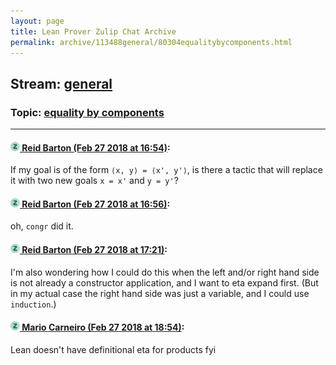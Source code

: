 ```yaml
---
layout: page
title: Lean Prover Zulip Chat Archive 
permalink: archive/113488general/80304equalitybycomponents.html
---
```


## Stream: [general](index.html)
### Topic: [equality by components](80304equalitybycomponents.html)

---

#### [![Click to go to Zulip](../../assets/img/zulip2.png) Reid Barton (Feb 27 2018 at 16:54)](https://leanprover.zulipchat.com/#narrow/stream/113488-general/topic/equality%20by%20components/near/123047697):
If my goal is of the form `⟨x, y⟩ = ⟨x', y'⟩`, is there a tactic that will replace it with two new goals `x = x'` and `y = y'`?

#### [![Click to go to Zulip](../../assets/img/zulip2.png) Reid Barton (Feb 27 2018 at 16:56)](https://leanprover.zulipchat.com/#narrow/stream/113488-general/topic/equality%20by%20components/near/123047767):
oh, `congr` did it.

#### [![Click to go to Zulip](../../assets/img/zulip2.png) Reid Barton (Feb 27 2018 at 17:21)](https://leanprover.zulipchat.com/#narrow/stream/113488-general/topic/equality%20by%20components/near/123048566):
I'm also wondering how I could do this when the left and/or right hand side is not already a constructor application, and I want to eta expand first. (But in my actual case the right hand side was just a variable, and I could use `induction`.)

#### [![Click to go to Zulip](../../assets/img/zulip2.png) Mario Carneiro (Feb 27 2018 at 18:54)](https://leanprover.zulipchat.com/#narrow/stream/113488-general/topic/equality%20by%20components/near/123051739):
Lean doesn't have definitional eta for products fyi

